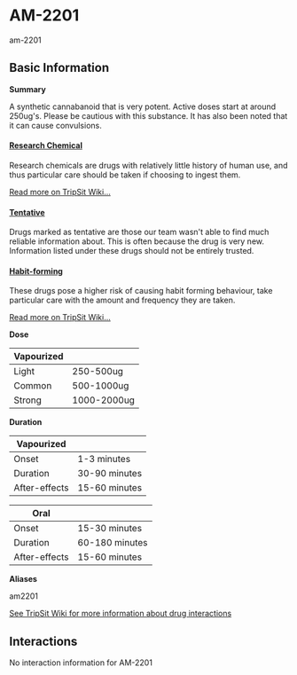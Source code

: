 # AM-2201

am-2201

## Basic Information

**Summary**

A synthetic cannabanoid that is very potent. Active doses start at around 250ug's. Please be cautious with this substance. It has also been noted that it can cause convulsions.

#### [Research Chemical](/category/research-chemical)

Research chemicals are drugs with relatively little history of human use, and thus particular care should be taken if choosing to ingest them.

[Read more on TripSit Wiki...](#{category.wiki})

#### [Tentative](/category/tentative)

Drugs marked as tentative are those our team wasn't able to find much reliable information about. This is often because the drug is very new. Information listed under these drugs should not be entirely trusted.

#### [Habit-forming](/category/habit-forming)

These drugs pose a higher risk of causing habit forming behaviour, take particular care with the amount and frequency they are taken.

[Read more on TripSit Wiki...](#{category.wiki})

**Dose**

| Vapourized |             |
| ---------- | ----------- |
| Light      | 250-500ug   |
| Common     | 500-1000ug  |
| Strong     | 1000-2000ug |

**Duration**

| Vapourized    |               |
| ------------- | ------------- |
| Onset         | 1-3 minutes   |
| Duration      | 30-90 minutes |
| After-effects | 15-60 minutes |

| Oral          |                |
| ------------- | -------------- |
| Onset         | 15-30 minutes  |
| Duration      | 60-180 minutes |
| After-effects | 15-60 minutes  |

**Aliases**

am2201  

[See TripSit Wiki for more information about drug interactions](http://combo.tripsit.me/)

## Interactions

No interaction information for AM-2201